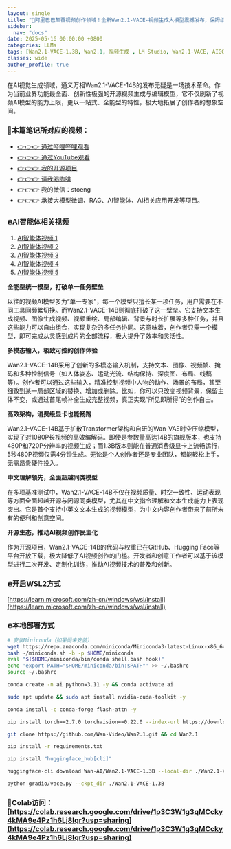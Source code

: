 ```yaml
---
layout: single
title: "🚀阿里巴巴颠覆视频创作领域！全新Wan2.1-VACE-视频生成大模型震撼发布，保姆级教程手把手教你本地与Colab双平台部署，轻松生成电影级AI大片！Wan2.1-VACE-1.3B参数做出惊艳效果"
sidebar:
  nav: "docs"
date: 2025-05-16 00:00:00 +0800
categories: LLMs
tags: [Wan2.1-VACE-1.3B, Wan2.1, 视频生成 , LM Studio, Wan2.1-VACE, AIGC, AI, AGI]
classes: wide
author_profile: true
---
```


在AI视觉生成领域，通义万相Wan2.1-VACE-14B的发布无疑是一场技术革命。作为当前业界功能最全面、创新性极强的开源视频生成与编辑模型，它不仅刷新了视频AI模型的能力上限，更以一站式、全能型的特性，极大地拓展了创作者的想象空间。

### 🚀本篇笔记所对应的视频：

- [👉👉👉 通过哔哩哔哩观看](https://www.bilibili.com/video/BV1AVEgzFEHx/)
- [👉👉👉 通过YouTube观看](https://youtu.be/SVyN2Mf2tgE)
- [👉👉👉 我的开源项目](https://github.com/win4r/AISuperDomain)
- [👉👉👉 请我喝咖啡](https://ko-fi.com/aila)
- 👉👉👉 我的微信：stoeng
- 👉👉👉 承接大模型微调、RAG、AI智能体、AI相关应用开发等项目。

### 🔥AI智能体相关视频

1. [AI智能体视频 1](https://youtu.be/vYm0brFoMwA) 
2. [AI智能体视频 2](https://youtu.be/szTXELuaJos)  
3. [AI智能体视频 3](https://youtu.be/szTXELuaJos)  
4. [AI智能体视频 4](https://youtu.be/RxR3x_Uyq4c)  
5. [AI智能体视频 5](https://youtu.be/IrTEDPnEVvU)  



**全能型统一模型，打破单一任务壁垒**

以往的视频AI模型多为“单一专家”，每一个模型只擅长某一项任务，用户需要在不同工具间频繁切换。而Wan2.1-VACE-14B则彻底打破了这一壁垒。它支持文本生成视频、图像生成视频、视频重绘、局部编辑、背景与时长扩展等多种任务，并且这些能力可以自由组合，实现复杂的多任务协同。这意味着，创作者只需一个模型，即可完成从灵感到成片的全部流程，极大提升了效率和灵活性。

**多模态输入，极致可控的创作体验**

Wan2.1-VACE-14B采用了创新的多模态输入机制，支持文本、图像、视频帧、掩码和多种控制信号（如人体姿态、运动光流、结构保持、深度图、布局、线稿等）。创作者可以通过这些输入，精准控制视频中人物的动作、场景的布局，甚至细致到某一局部区域的替换、增加或删除。比如，你可以只改变视频背景，保留主体不变，或通过首尾帧补全生成完整视频，真正实现“所见即所得”的创作自由。

**高效架构，消费级显卡也能畅跑**

Wan2.1-VACE-14B基于扩散Transformer架构和自研的Wan-VAE时空压缩模型，实现了对1080P长视频的高效编解码。即使是参数量高达14B的旗舰版本，也支持480P和720P分辨率的视频生成；而1.3B版本则能在普通消费级显卡上流畅运行，5秒480P视频仅需4分钟生成。无论是个人创作者还是专业团队，都能轻松上手，无需昂贵硬件投入。

**中文理解领先，全面超越同类模型**

在多项基准测试中，Wan2.1-VACE-14B不仅在视频质量、时空一致性、运动表现等方面全面超越开源与闭源同类模型，尤其在中文指令理解和文本生成能力上表现突出。它是首个支持中英文文本生成的视频模型，为中文内容创作者带来了前所未有的便利和创意空间。

**开源生态，推动AI视频创作民主化**

作为开源项目，Wan2.1-VACE-14B的代码与权重已在GitHub、Hugging Face等平台开放下载，极大降低了AI视频创作的门槛。开发者和创意工作者可以基于该模型进行二次开发、定制化训练，推动AI视频技术的普及和创新。

### 🔥开启WSL2方式

[https://learn.microsoft.com/zh-cn/windows/wsl/install](https://learn.microsoft.com/zh-cn/windows/wsl/install)

### 🔥本地部署方式

```bash
# 安装Miniconda（如果尚未安装）
wget https://repo.anaconda.com/miniconda/Miniconda3-latest-Linux-x86_64.sh -O ~/miniconda.sh
bash ~/miniconda.sh -b -p $HOME/miniconda
eval "$($HOME/miniconda/bin/conda shell.bash hook)"
echo 'export PATH="$HOME/miniconda/bin:$PATH"' >> ~/.bashrc
source ~/.bashrc

conda create -n ai python=3.11 -y && conda activate ai

sudo apt update && sudo apt install nvidia-cuda-toolkit -y

conda install -c conda-forge flash-attn -y

pip install torch==2.7.0 torchvision==0.22.0 --index-url https://download.pytorch.org/whl/cu126

git clone https://github.com/Wan-Video/Wan2.1.git && cd Wan2.1

pip install -r requirements.txt

pip install "huggingface_hub[cli]"

huggingface-cli download Wan-AI/Wan2.1-VACE-1.3B --local-dir ./Wan2.1-VACE-1.3B

python gradio/vace.py --ckpt_dir ./Wan2.1-VACE-1.3B

```

### 🚀Colab访问：[https://colab.research.google.com/drive/1p3C3W1g3qMCcky4kMA9e4Pz1h6Lj8Iqr?usp=sharing](https://colab.research.google.com/drive/1p3C3W1g3qMCcky4kMA9e4Pz1h6Lj8Iqr?usp=sharing)